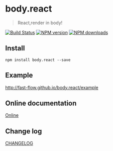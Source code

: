 # body.react

> React,render in body!

[![Build Status](https://api.travis-ci.org/fast-flow/body.react.svg)](https://travis-ci.org/fast-flow/body.react)
[![NPM version](https://img.shields.io/npm/v/body.react.svg?style=flat)](https://npmjs.org/package/body.react)
[![NPM downloads](http://img.shields.io/npm/dm/body.react.svg?style=flat)](https://npmjs.org/package/body.react)


## Install

```shell
npm install body.react --save
```

## Example

http://fast-flow.github.io/body.react/example

## Online documentation

[Online](http://fast-flow.github.io/body.react)

## Change log

[CHANGELOG](./CHANGELOG.md)
